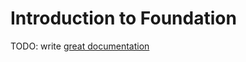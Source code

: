 # Introduction to Foundation

TODO: write [great documentation](http://jacobian.org/writing/what-to-write/)
